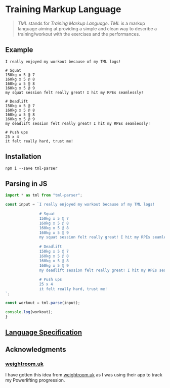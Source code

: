 # Training Markup Language

> *TML* stands for *Training Markup Language*. *TML* is a markup language aiming at providing a simple and clean way to describe a training/workout with the exercises and the performances.

## Example
```tml
I really enjoyed my workout because of my TML logs!

# Squat
150kg x 5 @ 7
160kg x 5 @ 8
160kg x 5 @ 8
160kg x 5 @ 9
my squat session felt really great! I hit my RPEs seamlessly!

# Deadlift
150kg x 5 @ 7
160kg x 5 @ 8
160kg x 5 @ 8
160kg x 5 @ 9
my deadlift session felt really great! I hit my RPEs seamlessly!

# Push ups
25 x 4
it felt really hard, trust me!
```

## Installation
```shell script
npm i --save tml-parser
```

## Parsing in JS
```ts
import * as tml from "tml-parser";

const input = `I really enjoyed my workout because of my TML logs!
               
               # Squat
               150kg x 5 @ 7
               160kg x 5 @ 8
               160kg x 5 @ 8
               160kg x 5 @ 9
               my squat session felt really great! I hit my RPEs seamlessly!
               
               # Deadlift
               150kg x 5 @ 7
               160kg x 5 @ 8
               160kg x 5 @ 8
               160kg x 5 @ 9
               my deadlift session felt really great! I hit my RPEs seamlessly!
               
               # Push ups
               25 x 4
               it felt really hard, trust me!
`;

const workout = tml.parse(input);

console.log(workout);
}
```

## [Language Specification](https://github.com/yanishoss/tml/blob/master/SPECIFICATION.md "TML Specification")

## Acknowledgments
### [weightroom.uk](https://weightroom.uk/ "Weightroom")
I have gotten this idea from [weightroom.uk](https://weightroom.uk/ "Weightroom") as I was using their app to track my Powerlifting progression.  